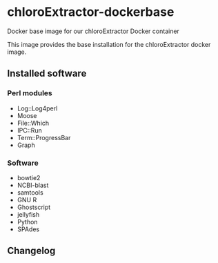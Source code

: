 # chloroExtractor-dockerbase
Docker base image for our chloroExtractor Docker container

This image provides the base installation for the chloroExtractor
docker image.

## Installed software
### Perl modules
* Log::Log4perl
* Moose
* File::Which
* IPC::Run
* Term::ProgressBar
* Graph
### Software
* bowtie2
* NCBI-blast
* samtools
* GNU R
* Ghostscript
* jellyfish
* Python
* SPAdes

## Changelog
